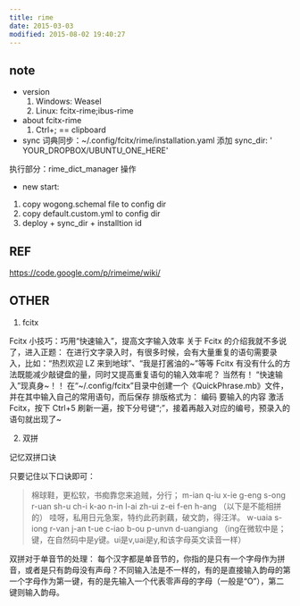 ```yaml
---
title: rime
date: 2015-03-03
modified: 2015-08-02 19:40:27
---
```



## note
* version
    1. Windows: Weasel
    2. Linux: fcitx-rime;ibus-rime
* about fcitx-rime
    1. Ctrl+; == clipboard
* sync
词典同步：~/.config/fcitx/rime/installation.yaml
添加 sync_dir: ' YOUR_DROPBOX/UBUNTU_ONE_HERE'

执行部分：rime_dict_manager 操作

* new start:
1. copy wogong.schemal file to config dir
2. copy default.custom.yml to config dir
3. deploy + sync_dir + installtion id

## REF
<https://code.google.com/p/rimeime/wiki/>


## OTHER
1. fcitx

Fcitx 小技巧：巧用“快速输入”，提高文字输入效率
关于 Fcitx 的介绍我就不多说了，进入正题：
在进行文字录入时，有很多时候，会有大量重复的语句需要录入，比如：“热烈欢迎 LZ 来到地球”、“我是打酱油的~”等等
Fcitx 有没有什么的方法既能减少敲键盘的量，同时又提高重复语句的输入效率呢？
当然有！
“快速输入”现真身~！！
在“~/.config/fcitx”目录中创建一个《QuickPhrase.mb》文件，并在其中输入自己的常用语句，而后保存
排版格式为：
编码 要输入的内容
激活 Fcitx，按下 Ctrl+5 刷新一遍，按下分号键“;”，接着再敲入对应的编号，预录入的语句就出现了~

2. 双拼

记忆双拼口诀

只要记住以下口诀即可：
>棉球鞋，更松软，书痴靠您来追贼，分行；
>m-ian q-iu x-ie g-eng s-ong r-uan sh-u ch-i k-ao n-in l-ai zh-ui z-ei f-en h-ang
>（以下是不能相拼的）
>哇呀，私用日元急案，特约此药剥藕，破文韵，得汪洋。
>w-uaia s-iong r-van j-an t-ue c-iao b-ou p-unvn d-uangiang
>（ing在微软中是；键，在自然码中是y键。ui是v,uai是y,和该字母英文读音一样）


双拼对于单音节的处理：
每个汉字都是单音节的，你指的是只有一个字母作为拼音，或者是只有韵母没有声母？不同输入法是不一样的，有的是直接输入韵母的第一个字母作为第一键，有的是先输入一个代表零声母的字母（一般是“O”），第二键则输入韵母。


